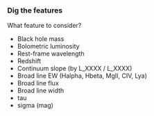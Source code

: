 ### Dig the features

What feature to consider?

- Black hole mass
- Bolometric luminosity
- Rest-frame wavelength
- Redshift
- Continuum slope (by L_XXXX / L_XXXX)
- Broad line EW (Halpha, Hbeta, MgII, CIV, Lya)
- Broad line flux
- Broad line width
- tau
- sigma (mag)

